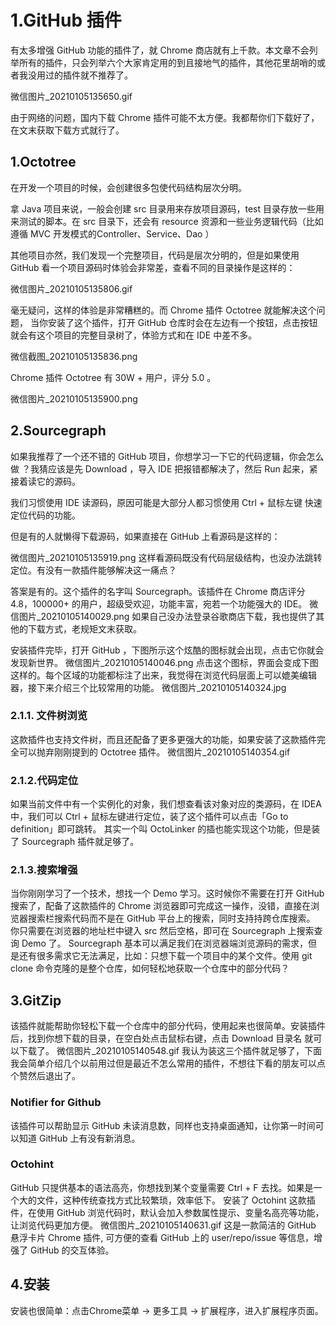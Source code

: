 # 1.GitHub 插件

有太多增强 GitHub 功能的插件了，就 Chrome 商店就有上千款。本文章不会列举所有的插件，只会列举六个大家肯定用的到且接地气的插件，其他花里胡哨的或者我没用过的插件就不推荐了。

微信图片_20210105135650.gif

由于网络的问题，国内下载 Chrome 插件可能不太方便。我都帮你们下载好了，在文末获取下载方式就行了。

## 1.Octotree

在开发一个项目的时候，会创建很多包使代码结构层次分明。

拿 Java 项目来说，一般会创建 src 目录用来存放项目源码，test 目录存放一些用来测试的脚本。在 src 目录下，还会有 resource 资源和一些业务逻辑代码（比如遵循 MVC 开发模式的Controller、Service、Dao ）

其他项目亦然，我们发现一个完整项目，代码是层次分明的，但是如果使用 GitHub 看一个项目源码时体验会非常差，查看不同的目录操作是这样的：

微信图片_20210105135806.gif

毫无疑问，这样的体验是非常糟糕的。而 Chrome 插件 Octotree 就能解决这个问题， 当你安装了这个插件，打开 GitHub 仓库时会在左边有一个按钮，点击按钮就会有这个项目的完整目录树了，体验方式和在 IDE 中差不多。

微信截图_20210105135836.png

Chrome 插件 Octotree 有 30W + 用户，评分 5.0 。

微信图片_20210105135900.png

## 2.Sourcegraph  
如果我推荐了一个还不错的 GitHub 项目，你想学习一下它的代码逻辑，你会怎么做 ？我猜应该是先 Download ，导入 IDE 把报错都解决了，然后 Run 起来，紧接着读它的源码。

我们习惯使用 IDE 读源码，原因可能是大部分人都习惯使用 Ctrl + 鼠标左键 快速定位代码的功能。

但是有的人就懒得下载源码，如果直接在 GitHub 上看源码是这样的：

微信图片_20210105135919.png
这样看源码既没有代码层级结构，也没办法跳转定位。有没有一款插件能够解决这一痛点？

答案是有的。这个插件的名字叫 Sourcegraph。该插件在 Chrome 商店评分 4.8，100000+ 的用户，超级受欢迎，功能丰富，宛若一个功能强大的 IDE。
微信图片_20210105140029.png
如果自己没办法登录谷歌商店下载，我也提供了其他的下载方式，老规矩文末获取。

安装插件完毕，打开 GitHub ，下图所示这个炫酷的图标就会出现，点击它你就会发现新世界。
微信图片_20210105140046.png
点击这个图标，界面会变成下图这样的。每个区域的功能都标注了出来，我觉得在浏览代码层面上可以媲美编辑器，接下来介绍三个比较常用的功能。
微信图片_20210105140324.jpg
### 2.1.1. 文件树浏览
这款插件也支持文件树，而且还配备了更多更强大的功能，如果安装了这款插件完全可以抛弃刚刚提到的 Octotree 插件。
微信图片_20210105140354.gif
### 2.1.2.代码定位
如果当前文件中有一个实例化的对象，我们想查看该对象对应的类源码，在 IDEA 中，我们可以 Ctrl + 鼠标左键进行定位，装了这个插件可以点击「Go to definition」即可跳转。
其实一个叫 OctoLinker 的插也能实现这个功能，但是装了 Sourcegraph 插件就足够了。

### 2.1.3.搜索增强
当你刚刚学习了一个技术，想找一个 Demo 学习。这时候你不需要在打开 GitHub 搜索了，配备了这款插件的 Chrome 浏览器即可完成这一操作，没错，直接在浏览器搜索栏搜索代码而不是在 GitHub 平台上的搜索，同时支持持跨仓库搜索。
你只需要在浏览器的地址栏中键入 src 然后空格，即可在 Sourcegraph 上搜索查询 Demo 了。
Sourcegraph 基本可以满足我们在浏览器端浏览源码的需求，但是还有很多需求它无法满足，比如：只想下载一个项目中的某个文件。使用 git clone 命令克隆的是整个仓库，如何轻松地获取一个仓库中的部分代码？
## 3.GitZip
该插件就能帮助你轻松下载一个仓库中的部分代码，使用起来也很简单。安装插件后，找到你想下载的目录，在空白处点击鼠标右键，点击 Download 目录名 就可以下载了。
微信图片_20210105140548.gif
我认为装这三个插件就足够了，下面我会简单介绍几个以前用过但是最近不怎么常用的插件，不想往下看的朋友可以点个赞然后退出了。
### Notifier for Github

该插件可以帮助显示 GitHub 未读消息数，同样也支持桌面通知，让你第一时间可以知道 GitHub 上有没有新消息。
### Octohint
GitHub 只提供基本的语法高亮，你想找到某个变量需要 Ctrl + F 去找。如果是一个大的文件，这种传统查找方式比较繁琐，效率低下。
安装了 Octohint 这款插件，在使用 GitHub 浏览代码时，默认会加入参数属性提示、变量名高亮等功能，让浏览代码更加方便。
微信图片_20210105140631.gif
这是一款简洁的 GitHub 悬浮卡片 Chrome 插件, 可方便的查看 GitHub 上的 user/repo/issue 等信息，增强了 GitHub 的交互体验。

## 4.安装
安装也很简单：点击Chrome菜单 → 更多工具 → 扩展程序，进入扩展程序页面。